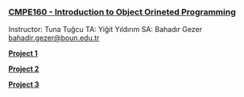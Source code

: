 ### [CMPE160 - Introduction to Object Orineted Programming](https://github.com/ArdaSaygan/CMPE160)

Instructor: Tuna Tuğcu
TA: Yiğit Yıldırım
SA: Bahadır Gezer bahadir.gezer@boun.edu.tr

[**Project 1**](https://github.com/ArdaSaygan/CMPE160/tree/main/Project1)

[**Project 2**](https://github.com/ArdaSaygan/CMPE160/tree/main/Project2)

[**Project 3**](https://github.com/ArdaSaygan/CMPE160/tree/main/Project3)
